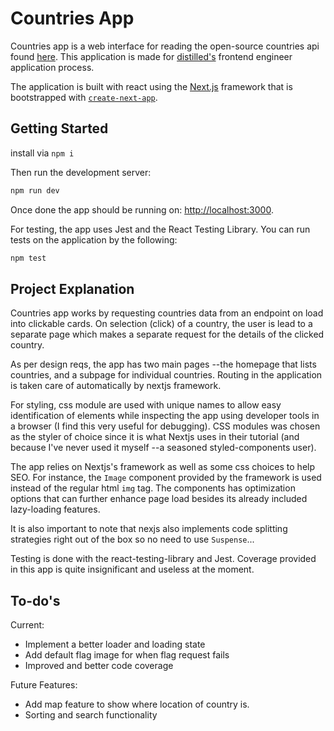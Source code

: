 # Countries App

Countries app is a web interface for reading the open-source countries api found [here](https://restcountries.com/). This application is made for [distilled's](https://www.distilled.ie/) frontend engineer application process.

The application is built with react using the [Next.js](https://nextjs.org/)  framework that is bootstrapped with [`create-next-app`](https://github.com/vercel/next.js/tree/canary/packages/create-next-app).

## Getting Started

install via `npm i`

Then run the development server:

```bash
npm run dev
```

Once done the app should be running on: [http://localhost:3000](http://localhost:3000).

For testing, the app uses Jest and the React Testing Library. You can run tests on the application by the following: 

```bash
npm test
```

## Project Explanation

Countries app works by requesting countries data from an endpoint on load into clickable cards. On selection (click) of a country, the user is lead to a separate page which makes a separate request for the details of the clicked country. 

As per design reqs, the app has two main pages --the homepage that lists countries, and a subpage for individual countries. Routing in the application is taken care of automatically by nextjs framework. 

For styling, css module are used with unique names to allow easy identification of elements while 
inspecting the app using developer tools in a browser (I find this very useful for debugging). CSS modules was chosen as the styler of choice since it is what Nextjs uses in their tutorial (and because I've never used it myself --a seasoned styled-components user). 

The app relies on Nextjs's framework as well as some css choices to help SEO. For instance, the `Image` component provided by the framework is used instead of the regular html `img` tag. The components has optimization options that can further enhance page load besides its already included lazy-loading features. 

It is also important to note that nexjs also implements code splitting strategies right out of the box so no need to use `Suspense`...

Testing is done with the react-testing-library and Jest. Coverage provided  in this app is quite insignificant and useless at the moment.

## To-do's

Current:
- Implement a better loader and loading state 
- Add default flag image for when flag request fails
- Improved and better code coverage

Future Features:
- Add map feature to show where location of country is.
- Sorting and search functionality